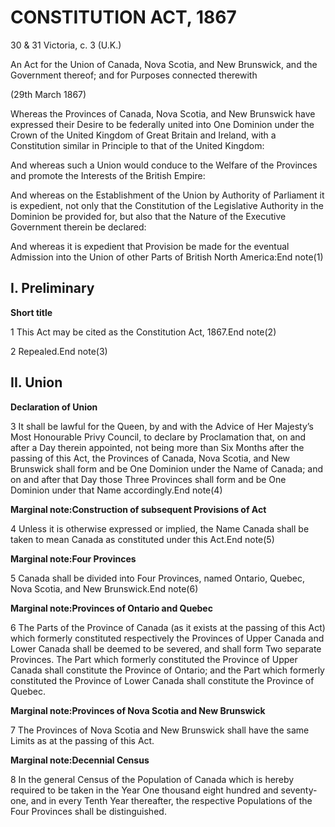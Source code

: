 # CONSTITUTION ACT, 1867

30 & 31 Victoria, c. 3 (U.K.)

An Act for the Union of Canada, Nova Scotia, and New Brunswick, and the Government thereof; and for Purposes connected therewith

(29th March 1867)

Whereas the Provinces of Canada, Nova Scotia, and New Brunswick have expressed their Desire to be federally united into One Dominion under the Crown of the United Kingdom of Great Britain and Ireland, with a Constitution similar in Principle to that of the United Kingdom:

And whereas such a Union would conduce to the Welfare of the Provinces and promote the Interests of the British Empire:

And whereas on the Establishment of the Union by Authority of Parliament it is expedient, not only that the Constitution of the Legislative Authority in the Dominion be provided for, but also that the Nature of the Executive Government therein be declared:

And whereas it is expedient that Provision be made for the eventual Admission into the Union of other Parts of British North America:End note(1)

## I. Preliminary

**Short title**

1 This Act may be cited as the Constitution Act, 1867.End note(2)

2 Repealed.End note(3)

## II. Union

**Declaration of Union**

3 It shall be lawful for the Queen, by and with the Advice of Her Majesty’s Most Honourable Privy Council, to declare by Proclamation that, on and after a Day therein appointed, not being more than Six Months after the passing of this Act, the Provinces of Canada, Nova Scotia, and New Brunswick shall form and be One Dominion under the Name of Canada; and on and after that Day those Three Provinces shall form and be One Dominion under that Name accordingly.End note(4)

**Marginal note:Construction of subsequent Provisions of Act**

4 Unless it is otherwise expressed or implied, the Name Canada shall be taken to mean Canada as constituted under this Act.End note(5)

**Marginal note:Four Provinces**

5 Canada shall be divided into Four Provinces, named Ontario, Quebec, Nova Scotia, and New Brunswick.End note(6)

**Marginal note:Provinces of Ontario and Quebec**

6 The Parts of the Province of Canada (as it exists at the passing of this Act) which formerly constituted respectively the Provinces of Upper Canada and Lower Canada shall be deemed to be severed, and shall form Two separate Provinces. The Part which formerly constituted the Province of Upper Canada shall constitute the Province of Ontario; and the Part which formerly constituted the Province of Lower Canada shall constitute the Province of Quebec.

**Marginal note:Provinces of Nova Scotia and New Brunswick**

7 The Provinces of Nova Scotia and New Brunswick shall have the same Limits as at the passing of this Act.

**Marginal note:Decennial Census**

8 In the general Census of the Population of Canada which is hereby required to be taken in the Year One thousand eight hundred and seventy-one, and in every Tenth Year thereafter, the respective Populations of the Four Provinces shall be distinguished.